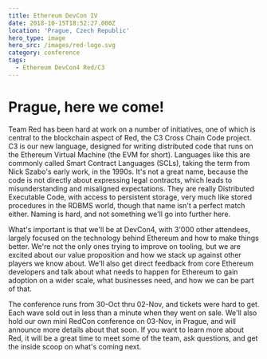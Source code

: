 ```yaml
---
title: Ethereum DevCon IV
date: 2018-10-15T18:52:27.000Z
location: 'Prague, Czech Republic'
hero_type: image
hero_src: /images/red-logo.svg
category: conference
tags:
  - Ethereum DevCon4 Red/C3
---
```

# Prague, here we come!

Team Red has been hard at work on a number of initiatives, one of which is central to the blockchain aspect of Red, the C3 Cross Chain Code project. C3 is our new language, designed for writing distributed code that runs on the Ethereum Virtual Machine (the EVM for short). Languages like this are commonly called Smart Contract Languages (SCLs), taking the term from Nick Szabo's early work, in the 1990s. It's not a great name, because the code is not directly about expressing legal contracts, which leads to misunderstanding and misaligned expectations. They are really Distributed Executable Code, with access to persistent storage, very much like stored procedures in the RDBMS world, though that name isn't a perfect match either. Naming is hard, and not something we'll go into further here.

What's important is that we'll be at DevCon4, with 3'000 other attendees, largely focused on the technology behind Ethereum and how to make things better. We're not the only ones trying to improve on tooling, but we are excited about our value proposition and how we stack up against other players we know about. We'll also get direct feedback from core Ethereum developers and talk about what needs to happen for Ethereum to gain adoption on a wider scale, what businesses need, and how we can be part of that.

The conference runs from 30-Oct thru 02-Nov, and tickets were hard to get. Each wave sold out in less than a minute when they went on sale. We'll also hold our own mini RedCon conference on 03-Nov, in Prague, and will announce more details about that soon. If you want to learn more about Red, it will be a great time to meet some of the team, ask questions, and get the inside scoop on what's coming next.
